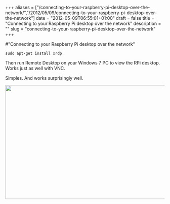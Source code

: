 +++
aliases = ["/connecting-to-your-raspberry-pi-desktop-over-the-network/","/2012/05/09/connecting-to-your-raspberry-pi-desktop-over-the-network"]
date = "2012-05-09T06:55:01+01:00"
draft = false
title = "Connecting to your Raspberry Pi desktop over the network"
description = ""
slug = "connecting-to-your-raspberry-pi-desktop-over-the-network"
+++

#"Connecting to your Raspberry Pi desktop over the network"

<pre><code class="language-bash">sudo apt-get install xrdp</code></pre>
Then run Remote Desktop on your Windows 7 PC to view the RPi desktop. Works just as well with VNC.

Simples. And works surprisingly well.

<a href="https://s3-eu-west-1.amazonaws.com/conoroneill.net/wp-content/uploads/2012/05/rdp_to_rpi.png"><img class="alignnone size-large wp-image-719" title="rdp_to_rpi" src="https://s3-eu-west-1.amazonaws.com/conoroneill.net/wp-content/uploads/2012/05/rdp_to_rpi-1024x631.png" alt="" width="584" height="359" /></a>